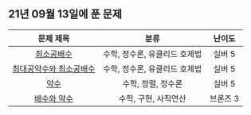 ## 21년 09월 13일에 푼 문제


|문제 제목|분류|난이도|
|:---:|:---:|:---:|
|[최소공배수](https://www.acmicpc.net/problem/1934)|수학, 정수론, 유클리드 호제법|실버 5|
|[최대공약수와 최소공배수](https://www.acmicpc.net/problem/2609)|수학, 정수론, 유클리드 호제법|실버 5|
|[약수](https://www.acmicpc.net/problem/1037)|수학, 정렬, 정수론|실버 5|
|[배수와 약수](https://www.acmicpc.net/problem/5086)|수학, 구현, 사칙연산|브론즈 3|
